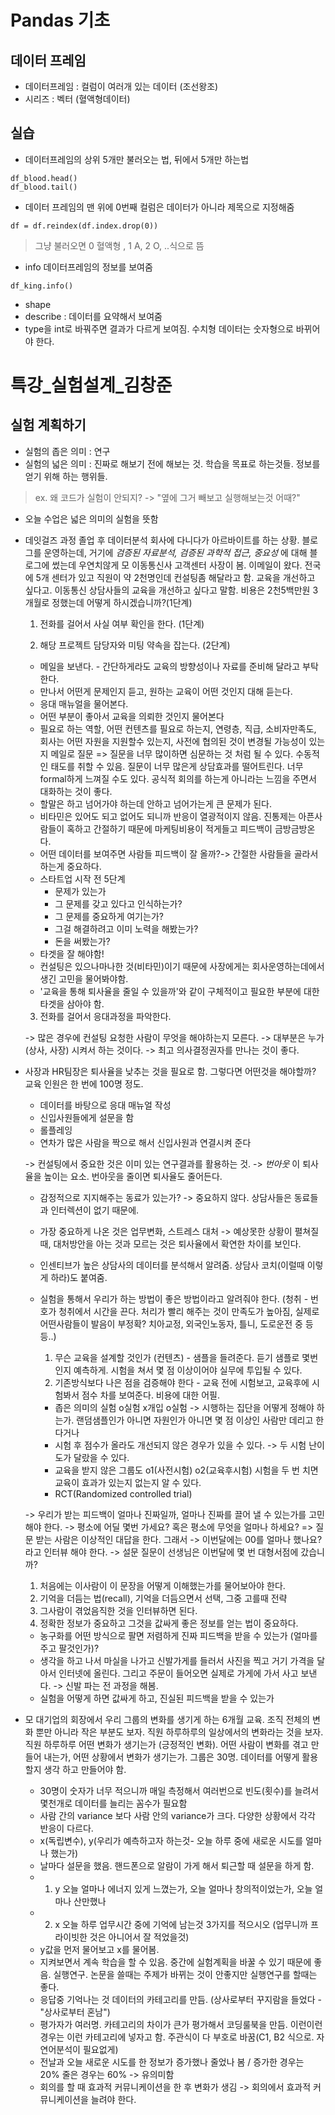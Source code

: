 # Pandas 기초

## 데이터 프레임
* 데이터프레임 : 컬럼이 여러개 있는 데이터 (조선왕조)
* 시리즈 : 벡터 (혈액형데이터)

## 실습
* 데이터프레임의 상위 5개만 불러오는 법, 뒤에서 5개만 하는법
```
df_blood.head()
df_blood.tail()
```
* 데이터 프레임의 맨 위에 0번째 컬럼은 데이터가 아니라 제목으로 지정해줌
```
df = df.reindex(df.index.drop(0))
```
> 그냥 불러오면 0 혈액형 , 1 A, 2 O, ..식으로 뜸

* info  데이터프레임의 정보를 보여줌
```
df_king.info()
```

* shape
* describe : 데이터를 요약해서 보여줌
* type을 int로 바꿔주면 결과가 다르게 보여짐. 수치형 데이터는 숫자형으로 바뀌어야 한다.


# 특강_실험설계_김창준

## 실험 계획하기

* 실험의 좁은 의미 : 연구
* 실험의 넓은 의미 : 진짜로 해보기 전에 해보는 것. 학습을 목표로 하는것들. 정보를 얻기 위해 하는 행위들.
> ex. 왜 코드가 실험이 안되지? -> "옆에 그거 빼보고 실행해보는것 어때?"

* 오늘 수업은 넓은 의미의 실험을 뜻함

* 데잇걸즈 과정 졸업 후 데이터분석 회사에 다니다가 아르바이트를 하는 상황. 블로그를 운영하는데, 거기에 _검증된 자료분석, 검증된 과학적 접근, 중요성_ 에 대해 블로그에 썼는데 우연치않게 모 이동통신사 고객센터 사장이 봄. 이메일이 왔다. 전국에 5개 센터가 있고 직원이 약 2천명인데 컨설팅좀 해달라고 함. 교육을 개선하고 싶다고. 이동통신 상담사들의 교육을 개선하고 싶다고 말함. 비용은 2천5백만원 3개월로 정했는데 어떻게 하시겠습니까?(1단계)

  1. 전화를 걸어서 사실 여부 확인을 한다. (1단계)

  2. 해당 프로젝트 담당자와 미팅 약속을 잡는다. (2단계)
    * 메일을 보낸다. - 간단하게라도 교육의 방향성이나 자료를 준비해 달라고 부탁한다.
    * 만나서 어떤게 문제인지 듣고, 원하는 교육이 어떤 것인지 대해 듣는다.
    * 응대 매뉴얼을 물어본다.

    - 어떤 부분이 좋아서 교육을 의뢰한 것인지 물어본다
    - 필요로 하는 역할, 어떤 컨텐츠를 필요로 하는지, 연령층, 직급, 소비자만족도, 회사는 어떤 자원을 지원할수 있는지, 사전에 협의된 것이 변경될 가능성이 있는지 메일로 질문 => 질문을 너무 많이하면 심문하는 것 처럼 될 수 있다. 수동적인 태도를 취할 수 있음. 질문이 너무 많은게 상담효과를 떨어트린다. 너무 formal하게 느껴질 수도 있다. 공식적 회의를 하는게 아니라는 느낌을 주면서 대화하는 것이 좋다.
    - 할말은 하고 넘어가야 하는데 안하고 넘어가는게 큰 문제가 된다.
    - 비타민은 있어도 되고 없어도 되니까 반응이 열광적이지 않음. 진통제는 아픈사람들이 혹하고 간절하기 때문에 마케팅비용이 적게들고 피드백이 금방금방온다.
    - 어떤 데이터를 보여주면 사람들 피드백이 잘 올까?-> 간절한 사람들을 골라서 하는게 중요하다.
    - 스타트업 시작 전 5단계
      - 문제가 있는가
      - 그 문제를 갖고 있다고 인식하는가?
      - 그 문제를 중요하게 여기는가?
      - 그걸 해결하려고 이미 노력을 해봤는가?
      - 돈을 써봤는가?
    - 타겟을 잘 해야함!
    - 컨설팅은 있으나마나한 것(비타민)이기 때문에 사장에게는 회사운영하는데에서 생긴 고민을 물어봐야함.
    - '교육을 통해 퇴사율을 줄일 수 있을까'와 같이 구체적이고 필요한 부분에 대한 타겟을 삼아야 함.

  3. 전화를 걸어서 응대과정을 파악한다.

  -> 많은 경우에 컨설팅 요청한 사람이 무엇을 해야하는지 모른다.
  -> 대부분은 누가(상사, 사장) 시켜서 하는 것이다.
  -> 최고 의사결정권자를 만나는 것이 좋다.


* 사장과 HR팀장은 퇴사율을 낮추는 것을 필요로 함. 그렇다면 어떤것을 해야할까? 교육 인원은 한 번에 100명 정도.

  * 데이터를 바탕으로 응대 매뉴얼 작성
  * 신입사원들에게 설문을 함
  * 롤플레잉
  * 연차가 많은 사람을 짝으로 해서 신입사원과 연결시켜 준다

  -> 컨설팅에서 중요한 것은 이미 있는 연구결과를 활용하는 것.
  -> *번아웃* 이 퇴사율을 높이는 요소. 번아웃을 줄이면 퇴사율도 줄어든다.
    * 감정적으로 지지해주는 동료가 있는가? -> 중요하지 않다. 상담사들은 동료들과 인터렉션이 없기 때문에.
    * 가장 중요하게 나온 것은 업무변화, 스트레스 대처 -> 예상못한 상황이 펼쳐질 때, 대처방안을 아는 것과 모르는 것은 퇴사율에서 확연한 차이를 보인다.
    * 인센티브가 높은 상담사의 데이터를 분석해서 알려줌. 상담사 코치(이럴때 이렇게 하라)도 붙여줌.

    * 실험을 통해서 우리가 하는 방법이 좋은 방법이라고 알려줘야 한다. (청취 - 번호가 청취에서 시간을 끈다. 처리가 빨리 해주는 것이 만족도가 높아짐, 실제로 어떤사람들이 발음이 부정확? 치아교정, 외국인노동자, 틀니, 도로운전 중 등등..)
      1. 무슨 교육을 설계할 것인가 (컨텐츠) - 샘플을 들려준다. 듣기 샘플로 몇번인지 예측하게. 시험을 쳐서 몇 점 이상이어야 실무에 투입될 수 있다.
      2. 기존방식보다 나은 점을 검증해야 한다 - 교육 전에 시험보고, 교육후에 시험봐서 점수 차를 보여준다. 비용에 대한 어필.
      - 좁은 의미의 실험 o실험 x개입 o실험 -> 시행하는 집단을 어떻게 정해야 하는가. 랜덤샘플인가 아니면 자원인가 아니면 몇 점 이상인 사람만 데리고 한다거나
      - 시험 후 점수가 올라도 개선되지 않은 경우가 있을 수 있다. -> 두 시험 난이도가 달랐을 수 있다.
      - 교육을 받지 않은 그룹도 o1(사전시험) o2(교육후시험) 시험을 두 번 치면 교육이 효과가 있는지 없는지 알 수 있다.
      - RCT(Randomized controlled trial)

  -> 우리가 받는 피드백이 얼마나 진짜일까, 얼마나 진짜를 끌어 낼 수 있는가를 고민해야 한다.
  -> 평소에 어딜 몇번 가세요? 혹은 평소에 무엇을 얼마나 하세요? => 질문 받는 사람은 이상적인 대답을 한다. 그래서
  -> 이번달에는 00를 얼마나 했나요? 라고 인터뷰 해야 한다.
  -> 설문 질문이 선생님은 이번달에 몇 번 대형서점에 갔습니까?
    1. 처음에는 이사람이 이 문장을 어떻게 이해했는가를 물어보아야 한다.
    2. 기억을 더듬는 법(recall), 기억을 더듬으면서 선택, 그중 고를때 전략
    3. 그사람이 겪었음직한 것을 인터뷰하면 된다.
    4. 정확한 정보가 중요하고 그것을 값싸게 좋은 정보를 얻는 법이 중요하다.

    * 농구화를 어떤 방식으로 팔면 저렴하게 진짜 피드백을 받을 수 있는가 (얼마를 주고 팔것인가)?
    - 생각을 하고 나서 마실을 나가고 신발가게를 들러서 사진을 찍고 거기 가격을 달아서 인터넷에 올린다. 그리고 주문이 들어오면 실제로 가게에 가서 사고 보낸다. -> 신발 파는 전 과정을 해봄.
    * 실험을 어떻게 하면 값싸게 하고, 진실된 피드백을 받을 수 있는가

* 모 대기업의 회장에서 우리 그룹의 변화를 생기게 하는 6개월 교육. 조직 전체의 변화 뿐만 아니라 작은 부분도 보자. 직원 하루하루의 일상에서의 변화라는 것을 보자. 직원 하루하루 어떤 변화가 생기는가 (긍정적인 변화). 어떤 사람이 변화를 겪고 만들어 내는가, 어떤 상황에서 변화가 생기는가. 그룹은 30명. 데이터를 어떻게 활용할지 생각 하고 만들어야 함.
  - 30명이 숫자가 너무 적으니까 매일 측정해서 여러번으로 빈도(횟수)를 늘려서 몇천개로 데이터를 늘리는 꼼수가 필요함
  - 사람 간의 variance 보다 사람 안의 variance가 크다. 다양한 상황에서 각각 반응이 다르다.
  - x(독립변수), y(우리가 예측하고자 하는것- 오늘 하루 중에 새로운 시도를 얼마나 했는가)
  - 날마다 설문을 했음. 핸드폰으로 알람이 가게 해서 퇴근할 때 설문을 하게 함.
  - 1. y 오늘 얼마나 에너지 있게 느꼈는가, 오늘 얼마나 창의적이었는가, 오늘 얼마나 산만했나
  - 2. x 오늘 하루 업무시간 중에 기억에 남는것 3가지를 적으시오 (업무니까 프라이빗한 것은 아니어서 잘 적었을것)
  - y값을 먼저 물어보고 x를 물어봄.
  - 지켜보면서 계속 학습을 할 수 있음. 중간에 실험계획을 바꿀 수 있기 때문에 좋음. 실행연구. 논문을 쓸때는 주제가 바뀌는 것이 안좋지만 실행연구를 할때는 좋다.
  - 응답중 기억나는 것 데이터의 카테고리를 만듬. (상사로부터 꾸지람을 들었다 - "상사로부터 혼남")
  - 평가자가 여러명. 카테고리의 차이가 큰가 평가해서 코딩룰북을 만듬. 이런이런 경우는 이런 카테고리에 넣자고 함. 주관식이 다 부호로 바꿈(C1, B2 식으로. 자연어분석이 필요없게)
  - 전날과 오늘 새로운 시도를 한 정보가 증가했나 줄었나 봄 / 증가한 경우는 20% 줄은 경우는 60% -> 유의미함
  - 회의를 할 때 효과적 커뮤니케이션을 한 후 변화가 생김 -> 회의에서 효과적 커뮤니케이션을 늘려야 한다.
